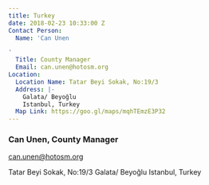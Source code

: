 ```yaml
---
title: Turkey
date: 2018-02-23 10:33:00 Z
Contact Person:
  Name: 'Can Unen

'
  Title: County Manager
  Email: can.unen@hotosm.org
Location:
  Location Name: Tatar Beyi Sokak, No:19/3
  Address: |-
    Galata/ Beyoğlu
    Istanbul, Turkey
  Map Link: https://goo.gl/maps/mqhTEmzE3P32
---
```


### Can Unen, County Manager
[can.unen@hotosm.org](can.unen@hotosm.org)

Tatar Beyi Sokak, No:19/3
Galata/ Beyoğlu
Istanbul, Turkey